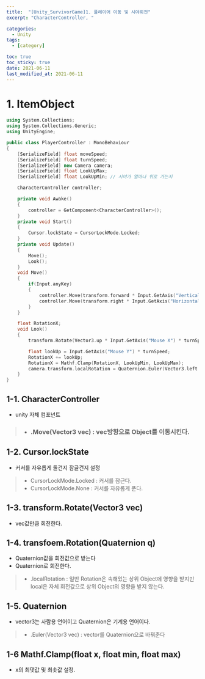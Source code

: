 ```yaml
---
title:  "[Unity_SurvivorGame]1. 플레이어 이동 및 시야회전"
excerpt: "CharacterController, "

categories:
  - Unity
tags:
  - [category]

toc: true
toc_sticky: true
date: 2021-06-11
last_modified_at: 2021-06-11
---
```


# 1. ItemObject

``` c++
using System.Collections;
using System.Collections.Generic;
using UnityEngine;

public class PlayerController : MonoBehaviour
{
    [SerializeField] float moveSpeed;
    [SerializeField] float turnSpeed;
    [SerializeField] new Camera camera;
    [SerializeField] float LookUpMax;
    [SerializeField] float LookUpMin; // 시야가 얼마나 위로 가는지

    CharacterController controller;

    private void Awake()
    {
        controller = GetComponent<CharacterController>();
    }
    private void Start()
    {
        Cursor.lockState = CursorLockMode.Locked;
    }
    private void Update()
    {
        Move();
        Look();
    }
    void Move()
    {
        if(Input.anyKey)
        {
            controller.Move(transform.forward * Input.GetAxis("Vertical") * moveSpeed * Time.deltaTime);
            controller.Move(transform.right * Input.GetAxis("Horizontal") * moveSpeed * Time.deltaTime);
        }
    }

    float RotationX;
    void Look()
    {
        transform.Rotate(Vector3.up * Input.GetAxis("Mouse X") * turnSpeed);

        float lookUp = Input.GetAxis("Mouse Y") * turnSpeed;
        RotationX += lookUp;
        RotationX = Mathf.Clamp(RotationX, LookUpMin, LookUpMax);
        camera.transform.localRotation = Quaternion.Euler(Vector3.left * RotationX);
    }
}
```

## 1-1. CharacterController
* unity 자체 컴포넌트
> * ### .Move(Vector3 vec) : vec방향으로 Object를 이동시킨다.

## 1-2. Cursor.lockState
* 커서를 자유롭게 둘건지 잠글건지 설정
> * CursorLockMode.Locked : 커서를 잠근다.
> * CursorLockMode.None : 커서를 자유롭게 푼다.

## 1-3. transform.Rotate(Vector3 vec)
* vec값만큼 회전한다.

## 1-4. transfoem.Rotation(Quaternion q)
* Quaternion값을 회전값으로 받는다
* Quaternion로 회전한다.
> * .localRotation : 일반 Rotation은 속해있는 상위 Object에 영향을 받지만 local은 자체 회전값으로 상위 Object의 영향을 받지 않는다.

## 1-5. Quaternion
* vector3는 사람용 언어이고 Quaternion은 기계용 언어이다.
> * .Euler(Vector3 vec) : vector를 Quaternion으로 바꿔준다 

## 1-6 Mathf.Clamp(float x, float min, float max)
* x의 최댓값 및 최솟값 설정.